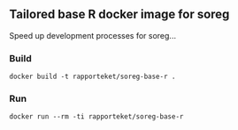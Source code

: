 ## Tailored base R docker image for soreg

Speed up development processes for soreg...

### Build
```docker build -t rapporteket/soreg-base-r .```

### Run
```docker run --rm -ti rapporteket/soreg-base-r```

